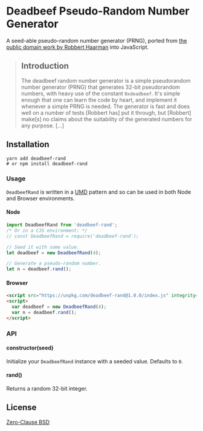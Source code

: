 # Deadbeef Pseudo-Random Number Generator

A seed-able pseudo-random number generator (PRNG), ported from
[the public domain work by Robbert Haarman](http://inglorion.net/software/deadbeef_rand/)
into JavaScript.

> ## Introduction
>
> The deadbeef random number generator is a simple pseudorandom number
> generator (PRNG) that generates 32-bit pseudorandom numbers, with heavy
> use of the constant `0xdeadbeef`. It's simple enough that one can learn
> the code by heart, and implement it whenever a simple PRNG is needed.
> The generator is fast and does well on a number of tests [Robbert has]
> put it through, but [Robbert] make[s] no claims about the suitability of
> the generated numbers for any purpose. [...]

## Installation

```
yarn add deadbeef-rand
# or npm install deadbeef-rand
```

### Usage

`DeadbeefRand` is written in a [UMD](https://github.com/umdjs/umd) pattern and so can be used in both Node and Browser environments.

#### Node

```js
import DeadbeefRand from 'deadbeef-rand';
/* Or in a CJS environment: */
// const DeadbeefRand = require('deadbeef-rand');

// Seed it with some value.
let deadbeef = new DeadbeefRand(4);

// Generate a pseudo-random number.
let n = deadbeef.rand();
```

#### Browser

```html
<script src="https://unpkg.com/deadbeef-rand@1.0.0/index.js" integrity="sha384-+M7ady7SKCjKupbm8bWdNxz/FoEDVFh1rJ3M5FatKgGNb+cW+Z8uy9tpmv15XFsv" crossorigin="anonymous"></script>
<script>
  var deadbeef = new DeadbeefRand(4);
  var n = deadbeef.rand();
</script>
```

### API

#### constructor(seed)

Initialize your `DeadbeefRand` instance with a seeded value. Defaults to `0`.

#### rand()

Returns a random 32-bit integer.

## License

[Zero-Clause BSD](./LICENSE)
